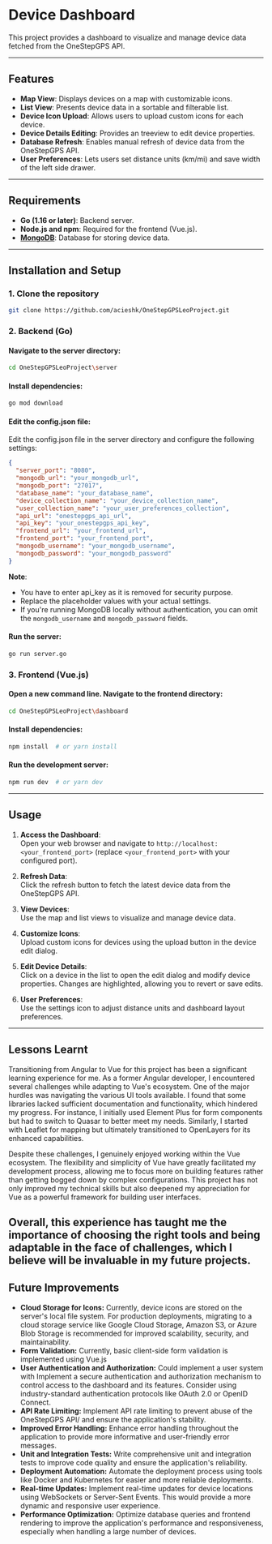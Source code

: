 # Device Dashboard

This project provides a dashboard to visualize and manage device data fetched from the OneStepGPS API. 

---

## Features

- **Map View**: Displays devices on a map with customizable icons.
- **List View**: Presents device data in a sortable and filterable list.  
- **Device Icon Upload**: Allows users to upload custom icons for each device.  
- **Device Details Editing**: Provides an treeview to edit device properties. 
- **Database Refresh**: Enables manual refresh of device data from the OneStepGPS API.  
- **User Preferences**: Lets users set distance units (km/mi) and save width of the left side drawer.

---

## Requirements

- **Go (1.16 or later)**: Backend server.  
- **Node.js and npm**: Required for the frontend (Vue.js).  
- [**MongoDB**](https://www.mongodb.com/products/tools/compass): Database for storing device data.

---

## Installation and Setup

### 1. Clone the repository
```bash
git clone https://github.com/acieshk/OneStepGPSLeoProject.git
```

### 2. Backend (Go)

#### Navigate to the server directory:
```bash
cd OneStepGPSLeoProject\server
```

#### Install dependencies:
```bash
go mod download
```

#### Edit the config.json file:  
Edit the config.json file in the server directory and configure the following settings:
```json
{
  "server_port": "8080",
  "mongodb_url": "your_mongodb_url",
  "mongodb_port": "27017",
  "database_name": "your_database_name",
  "device_collection_name": "your_device_collection_name",
  "user_collection_name": "your_user_preferences_collection",
  "api_url": "onestepgps_api_url",
  "api_key": "your_onestepgps_api_key",
  "frontend_url": "your_frontend_url",
  "frontend_port": "your_frontend_port",
  "mongodb_username": "your_mongodb_username",
  "mongodb_password": "your_mongodb_password"
}
```

**Note**:  
- You have to enter api_key as it is removed for security purpose.
- Replace the placeholder values with your actual settings.  
- If you're running MongoDB locally without authentication, you can omit the `mongodb_username` and `mongodb_password` fields.


#### Run the server:
```bash
go run server.go
```

### 3. Frontend (Vue.js)

#### Open a new command line. Navigate to the frontend directory:
```bash
cd OneStepGPSLeoProject\dashboard
```

#### Install dependencies:
```bash
npm install  # or yarn install
```

#### Run the development server:
```bash
npm run dev  # or yarn dev
```

---

## Usage

1. **Access the Dashboard**:  
   Open your web browser and navigate to `http://localhost:<your_frontend_port>` (replace `<your_frontend_port>` with your configured port).

2. **Refresh Data**:  
   Click the refresh button to fetch the latest device data from the OneStepGPS API.

3. **View Devices**:  
   Use the map and list views to visualize and manage device data.

4. **Customize Icons**:  
   Upload custom icons for devices using the upload button in the device edit dialog.

5. **Edit Device Details**:  
   Click on a device in the list to open the edit dialog and modify device properties. Changes are highlighted, allowing you to revert or save edits.

6. **User Preferences**:  
   Use the settings icon to adjust distance units and dashboard layout preferences.
---
## Lessons Learnt
Transitioning from Angular to Vue for this project has been a significant learning experience for me. As a former Angular developer, I encountered several challenges while adapting to Vue's ecosystem. One of the major hurdles was navigating the various UI tools available. I found that some libraries lacked sufficient documentation and functionality, which hindered my progress. For instance, I initially used Element Plus for form components but had to switch to Quasar to better meet my needs. Similarly, I started with Leaflet for mapping but ultimately transitioned to OpenLayers for its enhanced capabilities.

Despite these challenges, I genuinely enjoyed working within the Vue ecosystem. The flexibility and simplicity of Vue have greatly facilitated my development process, allowing me to focus more on building features rather than getting bogged down by complex configurations. This project has not only improved my technical skills but also deepened my appreciation for Vue as a powerful framework for building user interfaces.

Overall, this experience has taught me the importance of choosing the right tools and being adaptable in the face of challenges, which I believe will be invaluable in my future projects.
---
## Future Improvements

* **Cloud Storage for Icons:** Currently, device icons are stored on the server's local file system. For production deployments, migrating to a cloud storage service like Google Cloud Storage, Amazon S3, or Azure Blob Storage is recommended for improved scalability, security, and maintainability.
* **Form Validation:** Currently, basic client-side form validation is implemented using Vue.js
* **User Authentication and Authorization:** Could implement a user system with Implement a secure authentication and authorization mechanism to control access to the dashboard and its features.  Consider using industry-standard authentication protocols like OAuth 2.0 or OpenID Connect.
* **API Rate Limiting:** Implement API rate limiting to prevent abuse of the OneStepGPS API/ and ensure the application's stability.
* **Improved Error Handling:** Enhance error handling throughout the application to provide more informative and user-friendly error messages.
* **Unit and Integration Tests:** Write comprehensive unit and integration tests to improve code quality and ensure the application's reliability.
* **Deployment Automation:** Automate the deployment process using tools like Docker and Kubernetes for easier and more reliable deployments.
* **Real-time Updates:** Implement real-time updates for device locations using WebSockets or Server-Sent Events.  This would provide a more dynamic and responsive user experience.
* **Performance Optimization:** Optimize database queries and frontend rendering to improve the application's performance and responsiveness, especially when handling a large number of devices.
